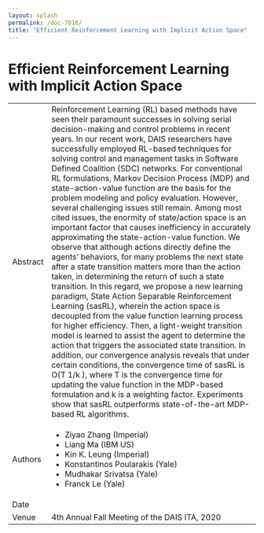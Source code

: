 ```yaml
---
layout: splash
permalink: /doc-7016/
title: "Efficient Reinforcement Learning with Implicit Action Space"
---
```


# Efficient Reinforcement Learning with Implicit Action Space

<table>
    <tbody>
    <tr>
        <td>Abstract</td>
        <td>Reinforcement Learning (RL) based methods have seen their paramount successes in solving serial decision-making and control problems in recent years. In our recent work, DAIS researchers have successfully employed RL-based techniques for solving control and management tasks in Software Defined Coalition (SDC) networks. For conventional RL formulations, Markov Decision Process (MDP) and state-action-value function are the basis for the problem modeling and policy evaluation. However, several challenging issues still remain. Among most cited issues, the enormity of state/action space is an important factor that causes inefficiency in accurately approximating the state-action-value function. We observe that although actions directly define the agents’ behaviors, for many problems the next state after a state transition matters more than the action taken, in determining the return of such a state transition. In this regard, we propose a new learning paradigm, State Action Separable Reinforcement Learning (sasRL), wherein the action space is decoupled from the value function learning process for higher efficiency. Then, a light-weight transition model is learned to assist the agent to determine the action that triggers the associated state transition. In addition, our convergence analysis reveals that under certain conditions, the convergence time of sasRL is O(T 1/k ), where T is the convergence time for updating the value function in the MDP-based formulation and k is a weighting factor. Experiments show that sasRL outperforms state-of-the-art MDP-based RL algorithms.</td>
    </tr>
    <tr>
        <td>Authors</td>
        <td>
            <ul>
                <li>Ziyao Zhang (Imperial)</li>
                <li>Liang Ma (IBM US)</li>
                <li>Kin K. Leung (Imperial)</li>
                <li>Konstantinos Poularakis (Yale)</li>
                <li>Mudhakar Srivatsa (Yale)</li>
                <li>Franck Le (Yale)</li>
            </ul>
        </td>
    </tr>
    <tr>
        <td>Date</td>
        <td></td>
    </tr>
    <tr>
        <td>Venue</td>
        <td>4th Annual Fall Meeting of the DAIS ITA, 2020</td>
        </tr>
    </tbody>
</table>
